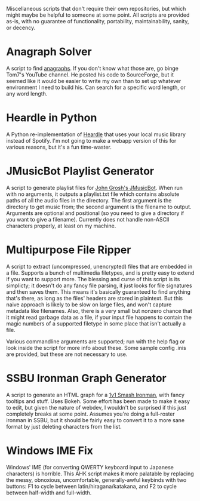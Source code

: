 Miscellaneous scripts that don't require their own repositories, but which might maybe be helpful to someone at some point. All scripts are provided as-is, with no guarantee of functionality, portability, maintainability, sanity, or decency.

# Anagraph Solver
A script to find [anagraphs](https://www.youtube.com/watch?v=qTBAW-Eh0tM&t=597s). If you don't know what those are, go binge Tom7's YouTube channel. He posted his code to SourceForge, but it seemed like it would be easier to write my own than to set up whatever environment I need to build his. Can search for a specific word length, or any word length.

# Heardle in Python
A Python re-implementation of [Heardle](https://www.heardle.app/) that uses your local music library instead of Spotify. I'm not going to make a webapp version of this for various reasons, but it's a fun time-waster.

# JMusicBot Playlist Generator
A script to generate playlist files for [John Grosh's JMusicBot](https://github.com/jagrosh/MusicBot/). When run with no arguments, it outputs a playlist.txt file which contains absolute paths of all the audio files in the directory. The first argument is the directory to get music from; the second argument is the filename to output. Arguments are optional and positional (so you need to give a directory if you want to give a filename). Currently does not handle non-ASCII characters properly, at least on my machine.

# Multipurpose File Ripper
A script to extract (uncompressed, unencrypted) files that are embedded in a file. Supports a bunch of multimedia filetypes, and is pretty easy to extend if you want to support more. The blessing and curse of this script is its simplicty; it doesn't do any fancy file parsing, it just looks for file signatures and then saves them. This means it's basically guaranteed to find anything that's there, as long as the files' headers are stored in plaintext. But this naive approach is likely to be slow on large files, and won't capture metadata like filenames. Also, there is a very small but nonzero chance that it might read garbage data as a file, if your input file happens to contain the magic numbers of a supported filetype in some place that isn't actually a file.

Various commandline arguments are supported; run with the help flag or look inside the script for more info about these. Some sample config .inis are provided, but these are not necessary to use.

# SSBU Ironman Graph Generator
A script to generate an HTML graph for a [1v1 Smash Ironman](https://www.ssbwiki.com/Ironman#Full_Roster_Ironman), with fancy tooltips and stuff. Uses Bokeh. Some effort has been made to make it easy to edit, but given the nature of webdev, I wouldn't be surprised if this just completely breaks at some point. Assumes you're doing a full-roster ironman in SSBU, but it should be fairly easy to convert it to a more sane format by just deleting characters from the list.

# Windows IME Fix
Windows' IME (for converting QWERTY keyboard input to Japanese characters) is horrible. This AHK script makes it more palatable by replacing the messy, obnoxious, uncomfortable, generally-awful keybinds with two buttons: F1 to cycle between latin/hiragana/katakana, and F2 to cycle between half-width and full-width.